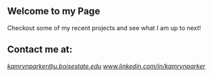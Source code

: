 ## Welcome to my Page
Checkout some of my recent projects and see what I am up to next!




## Contact me at:
*kamrynparker@u.boisestate.edu*
*www.linkedin.com/in/kamrynparker*
